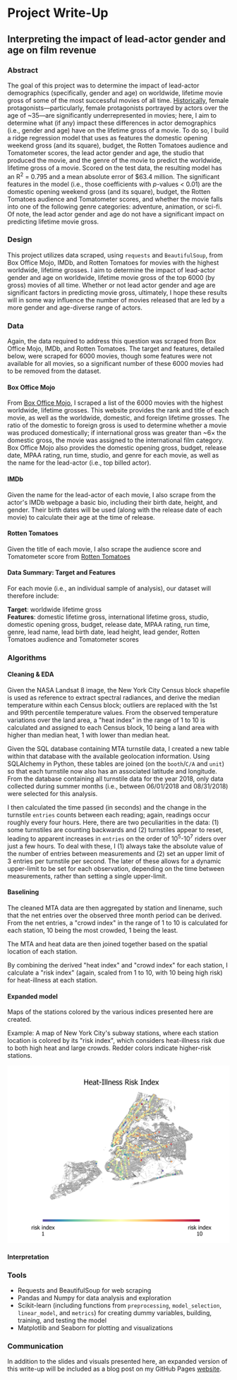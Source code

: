 # Project Write-Up
## Interpreting the impact of lead-actor gender and age on film revenue


### Abstract

The goal of this project was to determine the impact of lead-actor demographics (specifically, gender and age) on worldwide, lifetime movie gross of some of the most successful movies of all time. [Historically](https://womenintvfilm.sdsu.edu/research/), female protagonists&mdash;particularly, female protagonists portrayed by actors over the age of ~35&mdash;are significantly underrepresented in movies; here, I aim to determine what (if any) impact these differences in actor demographics (i.e., gender and age) have on the lifetime gross of a movie. To do so, I build a ridge regression model that uses as features the domestic opening weekend gross (and its square), budget, the Rotten Tomatoes audience and Tomatometer scores, the lead actor gender and age, the studio that produced the movie, and the genre of the movie to predict the worldwide, lifetime gross of a movie. Scored on the test data, the resulting model has an R<sup>2</sup> = 0.795 and a mean absolute error of $63.4 million. The significant features in the model (i.e., those coefficients with _p_-values < 0.01) are the domestic opening weekend gross (and its square), budget, the Rotten Tomatoes audience and Tomatometer scores, and whether the movie falls into one of the following genre categories: adventure, animation, or sci-fi. Of note, the lead actor gender and age do not have a significant impact on predicting lifetime movie gross.


### Design

This project utilizes data scraped, using `requests` and `BeautifulSoup`, from Box Office Mojo, IMDb, and Rotten Tomatoes for movies with the highest worldwide, lifetime grosses. I aim to determine the impact of lead-actor gender and age on worldwide, lifetime movie gross of the top 6000 (by gross) movies of all time. Whether or not lead actor gender and age are significant factors in predicting movie gross, ultimately, I hope these results will in some way influence the number of movies released that are led by a more gender and age-diverse range of actors.


### Data
Again, the data required to address this question was scraped from Box Office Mojo, IMDb, and Rotten Tomatoes. The target and features, detailed below, were scraped for 6000 movies, though some features were not available for all movies, so a significant number of these 6000 movies had to be removed from the dataset.

#### Box Office Mojo
From [Box Office Mojo](https://www.boxofficemojo.com/chart/ww_top_lifetime_gross/?offset=0), I scraped a list of the 6000 movies with the highest worldwide, lifetime grosses. This website provides the rank and title of each movie, as well as the worldwide, domestic, and foreign lifetime grosses. The ratio of the domestic to foreign gross is used to determine whether a movie was produced domestically; if international gross was greater than ~6&times; the domestic gross, the movie was assigned to the international film category. Box Office Mojo also provides the domestic opening gross, budget, release date, MPAA rating, run time, studio, and genre for each movie, as well as the name for the lead-actor (i.e., top billed actor).

#### IMDb
Given the name for the lead-actor of each movie, I also scrape from the actor's IMDb webpage a basic bio, including their birth date, height, and gender. Their birth dates will be used (along with the release date of each movie) to calculate their age at the time of release.

#### Rotten Tomatoes
Given the title of each movie, I also scrape the audience score and Tomatometer score from [Rotten Tomatoes](https://www.rottentomatoes.com)

#### Data Summary: Target and Features
For each movie (i.e., an individual sample of analysis), our dataset will therefore include:

**Target**: worldwide lifetime gross <br>
**Features**: domestic lifetime gross, international lifetime gross, studio, domestic opening gross, budget, release date, MPAA rating, run time, genre, lead name, lead birth date, lead height, lead gender, Rotten Tomatoes audience and Tomatometer scores


### Algorithms

#### Cleaning & EDA
Given the NASA Landsat 8 image, the New York City Census block shapefile is used as reference to extract spectral radiances, and derive the median temperature within each Census block; outliers are replaced with the 1st and 99th percentile temperature values. From the observed temperature variations over the land area, a "heat index" in the range of 1 to 10 is calculated and assigned to each Census block, 10 being a land area with higher than median heat, 1 with lower than median heat.

Given the SQL database containing MTA turnstile data, I created a new table within that database with the available geolocation information. Using SQLAlchemy in Python, these tables are joined (on the `booth`/`C/A` and `unit`) so that each turnstile now also has an associated latitude and longitude. From the database containing all turnstile data for the year 2018, only data collected during summer months (i.e., between 06/01/2018 and 08/31/2018) were selected for this analysis.

I then calculated the time passed (in seconds) and the change in the turnstile `entries` counts between each reading; again, readings occur roughly every four hours. Here, there are two peculiarities in the data: (1) some turnstiles are counting backwards and (2) turnstiles appear to reset, leading to apparent increases in `entries` on the order of 10<sup>5</sup>-10<sup>7</sup> riders over just a few hours. To deal with these, I (1) always take the absolute value of the number of entries between measurements and (2) set an upper limit of 3 entries per turnstile per second. The later of these allows for a dynamic upper-limit to be set for each observation, depending on the time between measurements, rather than setting a single upper-limit.

#### Baselining
The cleaned MTA data are then aggregated by station and linename, such that the net entries over the observed three month period can be derived. From the net entries, a "crowd index" in the range of 1 to 10 is calculated for each station, 10 being the most crowded, 1 being the least.

The MTA and heat data are then joined together based on the spatial location of each station.

By combining the derived "heat index" and "crowd index" for each station, I calculate a "risk index" (again, scaled from 1 to 10, with 10 being high risk) for heat-illness at each station.

#### Expanded model
Maps of the stations colored by the various indices presented here are created.

Example: A map of New York City's subway stations, where each station location is colored by its "risk index", which considers heat-illness risk due to both high heat and large crowds. Redder colors indicate higher-risk stations.

<p align="center">
<img src="https://github.com/hmlewis-astro/mta_analysis/blob/main/heat_data/data/output/analysis_out/final/plots/new-york-station-risk-index.png" width="600" />
</p>

#### Interpretation


### Tools
- Requests and BeautifulSoup for web scraping
- Pandas and Numpy for data analysis and exploration
- Scikit-learn (including functions from `preprocessing`, `model_selection`, `linear_model`, and `metrics`) for creating dummy variables, building, training, and testing the model
- Matplotlib and Seaborn for plotting and visualizations

### Communication

In addition to the slides and visuals presented here, an expanded version of this write-up will be included as a blog post on my GitHub Pages [website](https://hmlewis-astro.github.io/).
